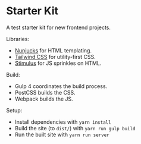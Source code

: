 # Starter Kit

A test starter kit for new frontend projects.

Libraries:
* [Nunjucks](https://mozilla.github.io/nunjucks/) for HTML templating.
* [Tailwind CSS](https://tailwindcss.com) for utility-first CSS.
* [Stimulus](https://stimulusjs.org) for JS sprinkles on HTML.

Build:
* Gulp 4 coordinates the build process.
* PostCSS builds the CSS.
* Webpack builds the JS.

Setup:
* Install dependencies with `yarn install`
* Build the site (to `dist/`) with `yarn run gulp build`
* Run the built site with `yarn run server`
